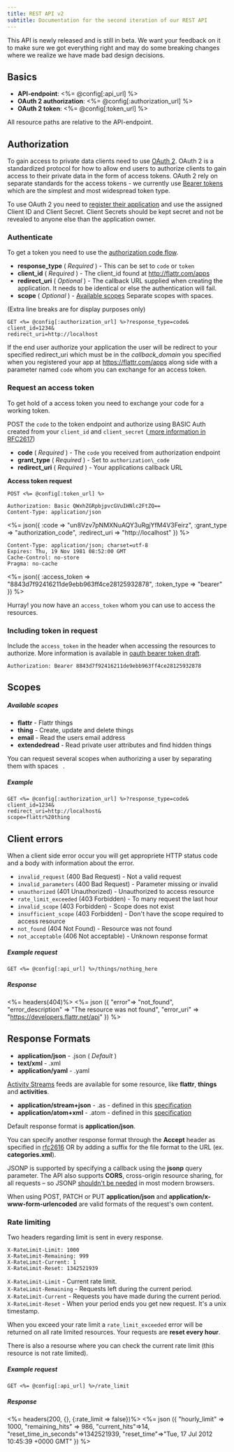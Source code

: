 ```yaml
---
title: REST API v2
subtitle: Documentation for the second iteration of our REST API
---
```


This API is newly released and is still in beta. We want your feedback on it to make sure we got everything right and may do some breaking changes where we realize we have made bad design decisions.

## Basics

- **API-endpoint**: <%= @config[:api_url] %>
- **OAuth 2 authorization**: <%= @config[:authorization_url] %>
- **OAuth 2 token**: <%= @config[:token_url] %>

All resource paths are relative to the API-endpoint.


## Authorization

To gain access to private data clients need to use [OAuth 2](http://tools.ietf.org/html/draft-ietf-oauth-v2-21). OAuth 2 is a standardized protocol for how to allow end users to authorize clients to gain access to their private data in the form of access tokens. OAuth 2 rely on separate standards for the access tokens - we currently use [Bearer tokens](http://tools.ietf.org/html/draft-ietf-oauth-v2-bearer-08) which are the simplest and most widespread token type.

To use OAuth 2 you need to [register their application](http://flattr.com/apps) and use the assigned Client ID and Client Secret. Client Secrets should be kept secret and not be revealed to anyone else than the application owner.

### Authenticate

To get a token you need to use the [authorization code flow](http://tools.ietf.org/html/draft-ietf-oauth-v2-21#section-4.1).

- **response_type** ( _Required_ ) - This can be set to `code` or `token`
- **client_id** ( _Required_ ) - The client_id found at http://flattr.com/apps
- **redirect_uri** ( _Optional_ ) -  The callback URL supplied when creating
  the application. It needs to be identical or else the authentication
  will fail.
- **scope** ( _Optional_ ) - [Available scopes](#scopes) Separate
  scopes with spaces.

(Extra line breaks are for display purposes only)

    GET <%= @config[:authorization_url] %>?response_type=code&
    client_id=1234&
    redirect_uri=http://localhost

If the end user authorize your application the user will be redirect to
your specified redirect\_uri which must be in the *callback_domain* you
specified when you registered your app at https://flattr.com/apps along
side with a parameter named `code` whom you can exchange for an
access token.

### Request an access token

To get hold of a access token you need to exchange your code for a
working token.

POST the `code` to the token endpoint and authorize using BASIC Auth
created from your `client_id` and `client_secret`
([ more information in RFC2617](http://tools.ietf.org/html/rfc2617))

- __code__ ( _Required_ ) - The `code` you received from authorization endpoint 
- __grant_type__ ( _Required_ ) - Set to `authorization\_code`
- __redirect_uri__ ( _Required_ ) - Your applications callback URL

**Access token request**

    POST <%= @config[:token_url] %>

    Authorization: Basic QWxhZGRpbjpvcGVuIHNlc2FtZQ==
    Content-Type: application/json

<%= json({
  :code => "un8Vzv7pNMXNuAQY3uRgjYfM4V3Feirz",
  :grant_type => "authorization_code",
  :redirect_uri => "http://localhost"
}) %>

    Content-Type: application/json; charset=utf-8
    Expires: Thu, 19 Nov 1981 08:52:00 GMT
    Cache-Control: no-store
    Pragma: no-cache

<%= json({
  :access_token => "8843d7f92416211de9ebb963ff4ce28125932878",
  :token_type => "bearer"
}) %>

Hurray! you now have an `access_token` whom you can use to access the
resources.


### Including token in request

Include the `access_token` in the header when accessing the resources to
authorize. More information is available in [oauth bearer token
draft](http://tools.ietf.org/html/draft-ietf-oauth-v2-bearer-08).

    Authorization: Bearer 8843d7f92416211de9ebb963ff4ce28125932878

## Scopes

##### Available scopes

- **flattr** - Flattr things
- **thing** - Create, update and delete things
- **email** - Read the users email address
- **extendedread** - Read private user attributes and find hidden things

You can request several scopes when authorizing a user by separating
them with spaces ` `.

##### Example

```
GET <%= @config[:authorization_url] %>?response_type=code&
client_id=1234&
redirect_uri=http://localhost&
scope=flattr%20thing
```

## Client errors

When a client side error occur you will get appropriete HTTP status
code and a body with information about the error.

* `invalid_request` (400 Bad Request) - Not a valid request
* `invalid_parameters` (400 Bad Request) - Parameter missing or invalid
* `unauthorized` (401 Unauthorized) - Unauthorized to access resource
* `rate_limit_exceeded` (403 Forbidden) - To many request the last hour
* `invalid_scope` (403 Forbidden) - Scope does not exist
* `insufficient_scope` (403 Forbidden) - Don't have the scope required to access resource
* `not_found` (404 Not Found) - Resource was not found
* `not_acceptable` (406 Not acceptable) - Unknown response format


##### Example request

```
GET <%= @config[:api_url] %>/things/nothing_here
```


##### Response

<%= headers(404)%>
<%= json ({
    "error"=>  "not_found",
    "error_description" =>  "The resource was not found",
    "error_uri" => "https://developers.flattr.net/api"
}) %>

## Response Formats

- **application/json** - .json ( _Default_ )
- **text/xml** - .xml
- **application/yaml** - .yaml

[Activity Streams](http://activitystrea.ms/) feeds are available for some resource, like **flattr**, **things** and **activities**.

- **application/stream+json** - .as - defined in this [specification](http://activitystrea.ms/specs/json/1.0/)
- **application/atom+xml** - .atom - defined in this [specification](http://activitystrea.ms/specs/atom/1.0/)

Default response format is **application/json**.

You can specify another response format through the **Accept** header as
specified in
[rfc2616](http://www.w3.org/Protocols/rfc2616/rfc2616-sec14.html) OR by
adding a suffix for the file format to the URL (ex. **categories.xml**).

JSONP is supported by specifying a callback using the **jsonp** query parameter. The API also supports **CORS**, cross-origin resource sharing, for all requests – so JSONP [shouldn't be needed](http://caniuse.com/#search=cors) in most modern browsers.

When using POST, PATCH or PUT **application/json** and
**application/x-www-form-urlencoded** are valid formats of the request's own content.

### Rate limiting

Two headers regarding limit is sent in every response.

    X-RateLimit-Limit: 1000
    X-RateLimit-Remaining: 999
    X-RateLimit-Current: 1
    X-RateLimit-Reset: 1342521939

`X-RateLimit-Limit` - Current rate limit.   
`X-RateLimit-Remaining` - Requests left during the current period.   
`X-RateLimit-Current` - Requests you have made during the current period.   
`X-RateLimit-Reset` - When your period ends you get new request. It's a unix timestamp.   

When you exceed your rate limit a `rate_limit_exceeded` error will be returned on all rate limited resources. Your requests are **reset every hour**.

There is also a resourse where you can check the current rate limit (this resource is not rate limited).

##### Example request

```
GET <%= @config[:api_url] %>/rate_limit
```


##### Response

<%= headers(200, {}, {:rate_limit => false})%>
<%= json ({
  "hourly_limit" => 1000,
  "remaining_hits" => 986,
  "current_hits"=>14,
  "reset_time_in_seconds"=>1342521939,
  "reset_time"=>"Tue, 17 Jul 2012 10:45:39 +0000 GMT"
}) %>
